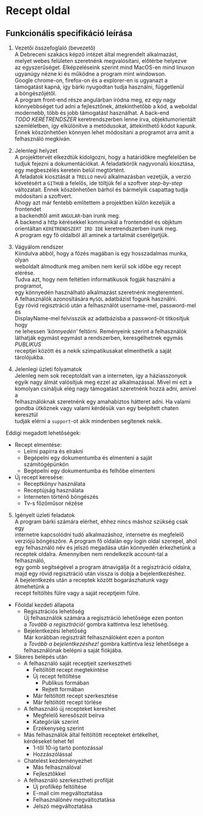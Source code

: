 # Recept oldal

Funkcionális specifikáció leírása
---
1. Vezetői összefoglaló (bevezető) <br/>
A Debreceni szakács képző intézet által megrendelt alkalmazást, <br/>
melyet webes felületen szeretnénk megvalósítani, előtérbe helyezve <br/>
az egyszerűséget. Elképzeléseink szerint mind MacOS-en mind linuxon <br/>
ugyanúgy nézne ki és működne a program mint windowson. <br/>
Google chrome-on, firefox-on és a explorer-en is ugyanazt a <br/>
támogatást kapná, így bárki nyugodtan tudja használni, függetlenül <br/>
a böngészőjétől. <br/>
A program front-end része angulárban íródna meg, ez egy nagy <br/>
könnyebbséget tud adni a fejlesztőnek, áttekinthetőbb a kód, a weboldal <br/> 
modernebb, több és jobb támogatást használhat. A back-end <br/>
*TODO KERETRENDSZER* keretrendszerben lenne írva, objektumorientált <br/>
szemléletben, így elkülönítve a metódusokat, áttekinthető kódot kapunk. <br/>
Ennek köszönhetően könnyen lehet módositani a programot arra amit a <br/>
felhasználó megkiván.<br/>

2. Jelenlegi helyzet<br/>
A projekttervét elkezdtük kidolgozni, hogy a határidőkre megfelelően be<br/>
tudjuk fejezni a dokumentációkat. A feladatkörök nagyvonalú kiosztása, <br/>
egy megbeszélés keretein belül megtörtént. <br/>
A feladatok kiosztását a `TRELLO` nevű alkalmazásban vezetjük, a verzió <br/>
követésért a `GITHUB` a felelős, ide töltjük fel a szoftver _step-by-step_ <br/>
változatait. Ennek köszönhetően bárhol és bármelyik csapattag tudja <br/>
módosítani a szoftvert.<br/>
Ahogy azt már fentebb említettem a projektben külön kezeljük a frontendet<br/>
a backendtől amit `ANGULAR`-ban irunk meg. <br/>
A backend a http kérésekkel kommunikál a frontenddel és objktum<br/>
orientáltan `KERETRENDSZERT IRD IDE` keretrendszerben írunk meg.<br/>
A program egy fő oldalból áll aminek a tartalmát cserélgetjük.<br/>

3. Vágyálom rendszer <br/>
Kiindulva abból, hogy a főzés magában is egy hosszadalmas munka, olyan <br/>
weboldalt álmodtunk meg amiben nem kerül sok időbe egy recept elérése. <br/>
Tudva azt, hogy nem feltétlen informatikusok fogják használni a programot, <br/>
egy könnyedén használható alkalmazást szeretnénk megteremteni. <br/>
A felhasználók azonosítására `MySQL` adatbázist fogunk használni. <br/>
Egy rövid regisztráció után a felhasználót username-mel, password-mel és <br/>
DisplayName-mel felvisszük az adatbázisba a password-öt titkosítjuk hogy <br/>
ne lehessen _'könnyedén'_ feltörni. Reményeink szerint a felhasználók <br/>
láthatják egymást egymást a rendszerben, keresgélhetnek egymás *PUBLIKUS* <br/>
receptjei között és a nekik szimpatikusakat elmenthetik a saját tárolójukba.<br/>

4. Jelenlegi üzleti folyamatok<br/>
Jelenleg nem sok receptoldalt van a interneten, így a háziasszonyok <br/>
egyik nagy álmát valósítjuk meg ezzel az alkalmazással. Mivel mi ezt a <br/>
komolyan csináljuk elég nagy támogatást szeretnénk hozzá adni, amivel a <br/>
felhasználóknak szeretnénk egy amahabiztos hátteret adni. Ha valami <br/>
gondba ütköznek vagy valami kérdésük van egy beépített chaten keresztül <br/>
tudják elérni a `support`-ot akik mindenben segítenek nekik. <br/>

  Eddigi megadott lehetőségek: <br/>
  * Recept elmentése:
    * Leírni papírra és elrakni
    * Begépelni egy dokumentumba és elmenteni a saját <br/>
      számítógépünkön
    * Begépelni egy dokumentumba és felhőbe elmenteni
  * Új recept keresése:
    * Receptkönyv használata
    * Receptújság használata
    * Interneten történő böngészés
    * Tv-s főzőműsor nézése

5. Igényelt üzleti feladatok <br/>
A program bárki számára elérhet, ehhez nincs máshoz szükség csak egy <br/>
internetre kapcsolódni tudó alkalmazáshoz, internetre és megfelelő <br/>
verziójú böngészőre. A program fő oldalán egy login oldal szerepel, ahol<br/>
egy felhasználó név és jelszó megadása után könnyedén érkezhetünk a <br/>
receptek oldalra. Amennyiben nem rendelkezik account-tal a felhasználó, <br/>
egy gomb segitségével a program átnavigálja őt a regisztráció oldalra, <br/>
majd egy rövid regisztráció után vissza is dobja a bejelentkezéshez. <br/>
A bejelentkezés után a receptek között bogarászhatunk vagy átmehetünk a<br/>
recept feltöltés fülre vagy a saját receptjeim fülre.<br/>

  * Főoldal kezdeti állapota 
     * Regisztrációs lehetőség<br/>
       Új felhasználók számára a regisztráció lehetősége ezen ponton <br/>
       a _Tovább a regisztráció!_ gombra kattintva lesz lehetőség.
     * Bejelentkezési lehetőség <br/>
       Már korábban regisztrált felhasználóként ezen a ponton <br/>
       a _Tovább a bejelentkezéshez!_ gombra kattintva lesz lehetősége a <br/>
       felhasználónak belépni a saját fiókjába.
  * Sikeres belépés után 
     * A felhasználó saját receptjeit szerkesztheti
        * Feltöltött recept megtekintése
        * Új recept feltöltése
           * Publikus formában
           * Rejtett formában
        * Már feltöltött recept szerkesztése
        * Már feltöltött recept törlése
     * A felhasználó új recepteket kereshet
        * Megfelelő keresőszót beírva
        * Kategóriák szerint
        * Érzékenység szerint
     * Más felhasználók által feltöltött recepteket értékelhet, <br/>
       kérdéseket tehet fel
        * 1-től 10-ig tartó pontozással
        * Hozzászólással
     * Chatelést kezdeményezhet
        * Más felhasználóval
        * Fejlesztőkkel
     * A felhasználó szerkesztheti profilját
        * Új profilkép feltöltése
        * E-mail cím megváltoztatása
        * Felhasználónév megváltoztatása
        * Jelszó megváltoztatása
